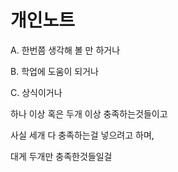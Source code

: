# 개인노트

A. 한번쯤 생각해 볼 만 하거나

B. 학업에 도움이 되거나

C. 상식이거나

하나 이상 혹은 두개 이상 충족하는것들이고

사실 세개 다 충족하는걸 넣으려고 하며,

대게 두개만 충족한것들일걸